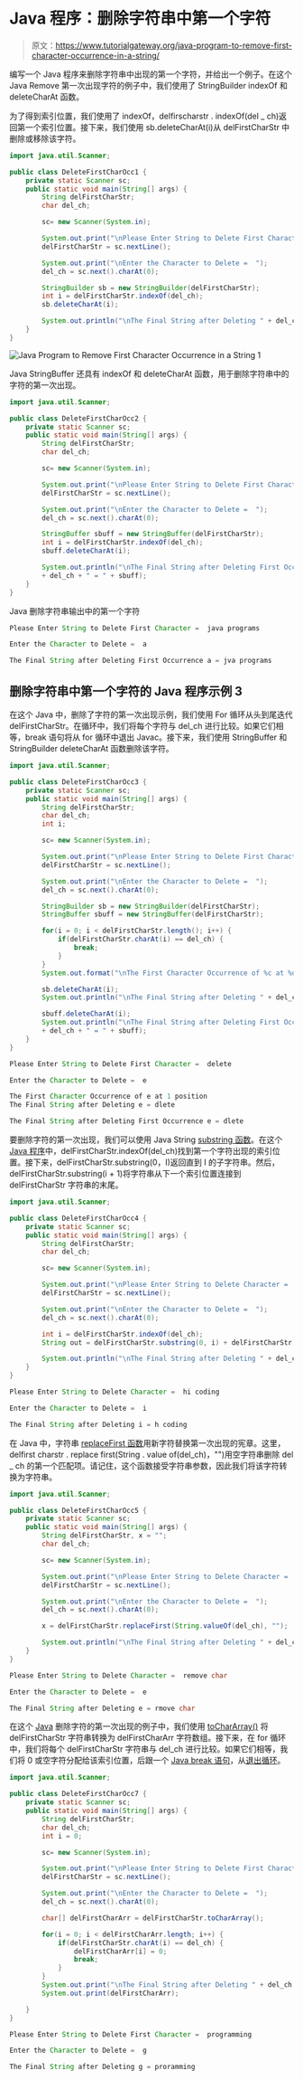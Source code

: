 # Java 程序：删除字符串中第一个字符

> 原文：<https://www.tutorialgateway.org/java-program-to-remove-first-character-occurrence-in-a-string/>

编写一个 Java 程序来删除字符串中出现的第一个字符，并给出一个例子。在这个 Java Remove 第一次出现字符的例子中，我们使用了 StringBuilder indexOf 和 deleteCharAt 函数。

为了得到索引位置，我们使用了 indexOf，delfirscharstr . indexOf(del _ ch)返回第一个索引位置。接下来，我们使用 sb.deleteCharAt(i)从 delFirstCharStr 中删除或移除该字符。

```java
import java.util.Scanner;

public class DeleteFirstCharOcc1 {
	private static Scanner sc;
	public static void main(String[] args) {
		String delFirstCharStr;
		char del_ch;

		sc= new Scanner(System.in);

		System.out.print("\nPlease Enter String to Delete First Character =  ");
		delFirstCharStr = sc.nextLine();

		System.out.print("\nEnter the Character to Delete =  ");
		del_ch = sc.next().charAt(0);

		StringBuilder sb = new StringBuilder(delFirstCharStr);
		int i = delFirstCharStr.indexOf(del_ch);
		sb.deleteCharAt(i);

		System.out.println("\nThe Final String after Deleting " + del_ch + " = " + sb);
	}
}
```

![Java Program to Remove First Character Occurrence in a String 1](img/304f87c86d80d59d8716aeb1ff4960da.png)

Java StringBuffer 还具有 indexOf 和 deleteCharAt 函数，用于删除字符串中的字符的第一次出现。

```java
import java.util.Scanner;

public class DeleteFirstCharOcc2 {
	private static Scanner sc;
	public static void main(String[] args) {
		String delFirstCharStr;
		char del_ch;

		sc= new Scanner(System.in);

		System.out.print("\nPlease Enter String to Delete First Character =  ");
		delFirstCharStr = sc.nextLine();

		System.out.print("\nEnter the Character to Delete =  ");
		del_ch = sc.next().charAt(0);

		StringBuffer sbuff = new StringBuffer(delFirstCharStr);
		int i = delFirstCharStr.indexOf(del_ch);
		sbuff.deleteCharAt(i);

		System.out.println("\nThe Final String after Deleting First Occurrence " 
		+ del_ch + " = " + sbuff);
	}
}
```

Java 删除字符串输出中的第一个字符

```java
Please Enter String to Delete First Character =  java programs

Enter the Character to Delete =  a

The Final String after Deleting First Occurrence a = jva programs
```

## 删除字符串中第一个字符的 Java 程序示例 3

在这个 Java 中，删除了字符的第一次出现示例，我们使用 For 循环从头到尾迭代 delFirstCharStr。在循环中，我们将每个字符与 del_ch 进行比较。如果它们相等，break 语句将从 for 循环中退出 Javac。接下来，我们使用 StringBuffer 和 StringBuilder deleteCharAt 函数删除该字符。

```java
import java.util.Scanner;

public class DeleteFirstCharOcc3 {
	private static Scanner sc;
	public static void main(String[] args) {
		String delFirstCharStr;
		char del_ch;
		int i;

		sc= new Scanner(System.in);

		System.out.print("\nPlease Enter String to Delete First Character =  ");
		delFirstCharStr = sc.nextLine();

		System.out.print("\nEnter the Character to Delete =  ");
		del_ch = sc.next().charAt(0);

		StringBuilder sb = new StringBuilder(delFirstCharStr);
		StringBuffer sbuff = new StringBuffer(delFirstCharStr);

		for(i = 0; i < delFirstCharStr.length(); i++) {
			if(delFirstCharStr.charAt(i) == del_ch) {
				break;
			}
		}		
		System.out.format("\nThe First Character Occurrence of %c at %d position", del_ch, i);

		sb.deleteCharAt(i);		
		System.out.println("\nThe Final String after Deleting " + del_ch + " = " + sb);

		sbuff.deleteCharAt(i);
		System.out.println("\nThe Final String after Deleting First Occurrence " 
		+ del_ch + " = " + sbuff);
	}
}
```

```java
Please Enter String to Delete First Character =  delete

Enter the Character to Delete =  e

The First Character Occurrence of e at 1 position
The Final String after Deleting e = dlete

The Final String after Deleting First Occurrence e = dlete
```

要删除字符的第一次出现，我们可以使用 Java String [substring 函数](https://www.tutorialgateway.org/java-substring-method/)。在这个 [Java 程序](https://www.tutorialgateway.org/learn-java-programs/)中，delFirstCharStr.indexOf(del_ch)找到第一个字符出现的索引位置。接下来，delFirstCharStr.substring(0，I)返回直到 I 的子字符串。然后，delFirstCharStr.substring(i + 1)将字符串从下一个索引位置连接到 delFirstCharStr 字符串的末尾。

```java
import java.util.Scanner;

public class DeleteFirstCharOcc4 {
	private static Scanner sc;
	public static void main(String[] args) {
		String delFirstCharStr;
		char del_ch;

		sc= new Scanner(System.in);

		System.out.print("\nPlease Enter String to Delete Character =  ");
		delFirstCharStr = sc.nextLine();

		System.out.print("\nEnter the Character to Delete =  ");
		del_ch = sc.next().charAt(0);

		int i = delFirstCharStr.indexOf(del_ch);
		String out = delFirstCharStr.substring(0, i) + delFirstCharStr.substring(i + 1);

		System.out.println("\nThe Final String after Deleting " + del_ch + " = " + out);
	}
}
```

```java
Please Enter String to Delete Character =  hi coding

Enter the Character to Delete =  i

The Final String after Deleting i = h coding
```

在 Java 中，字符串 [replaceFirst 函数](https://www.tutorialgateway.org/java-string-methods/)用新字符替换第一次出现的宪章。这里，delfirst charstr . replace first(String . value of(del_ch)，"")用空字符串删除 del _ ch 的第一个匹配项。请记住，这个函数接受字符串参数，因此我们将该字符转换为字符串。

```java
import java.util.Scanner;

public class DeleteFirstCharOcc5 {
	private static Scanner sc;
	public static void main(String[] args) {
		String delFirstCharStr, x = "";
		char del_ch;

		sc= new Scanner(System.in);

		System.out.print("\nPlease Enter String to Delete Character =  ");
		delFirstCharStr = sc.nextLine();

		System.out.print("\nEnter the Character to Delete =  ");
		del_ch = sc.next().charAt(0);

		x = delFirstCharStr.replaceFirst(String.valueOf(del_ch), "");

		System.out.println("\nThe Final String after Deleting " + del_ch + " = " + x);
	}
}
```

```java
Please Enter String to Delete Character =  remove char

Enter the Character to Delete =  e

The Final String after Deleting e = rmove char
```

在这个 [Java](https://www.tutorialgateway.org/java-tutorial/) 删除字符的第一次出现的例子中，我们使用 [toCharArray()](https://www.tutorialgateway.org/java-tochararray-method/) 将 delFirstCharStr 字符串转换为 delFirstCharArr 字符数组。接下来，在 for 循环中，我们将每个 delFirstCharStr 字符串与 del_ch 进行比较。如果它们相等，我们将 0 或空字符分配给该索引位置，后跟一个 [Java break 语句](https://www.tutorialgateway.org/java-break-statement/)，从[退出循环](https://www.tutorialgateway.org/java-for-loop/)。

```java
import java.util.Scanner;

public class DeleteFirstCharOcc7 {
	private static Scanner sc;
	public static void main(String[] args) {
		String delFirstCharStr;
		char del_ch;
		int i = 0;

		sc= new Scanner(System.in);

		System.out.print("\nPlease Enter String to Delete First Character =  ");
		delFirstCharStr = sc.nextLine();

		System.out.print("\nEnter the Character to Delete =  ");
		del_ch = sc.next().charAt(0);

		char[] delFirstCharArr = delFirstCharStr.toCharArray();

		for(i = 0; i < delFirstCharArr.length; i++) {
			if(delFirstCharStr.charAt(i) == del_ch) {
				delFirstCharArr[i] = 0;
				break;
			}
		}
		System.out.print("\nThe Final String after Deleting " + del_ch + " = " );
		System.out.print(delFirstCharArr);

	}
}
```

```java
Please Enter String to Delete First Character =  programming

Enter the Character to Delete =  g

The Final String after Deleting g = proramming
```